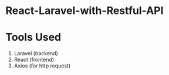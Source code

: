 # React-Laravel-with-Restful-API
# Tools Used  
1. Laravel (backend)  
2. React (frontend)  
3. Axios (for http request)
